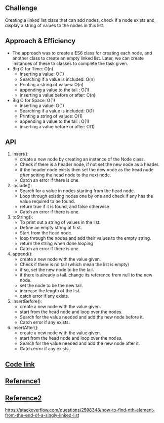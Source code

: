 
## Challenge
Creating a linked list class that can add nodes, check if a node exists and, display a string of values to the nodes in this list.

## Approach & Efficiency
* The approach was to create a ES6 class for creating each node, and another class to create an empty linked list. Later, we can create instances of these to classes to complete the task given.
* Big O for Time: O(n)
  - inserting a value: O(1)
  - Searching if a value is included: O(n)
  - Printing a string of values: O(n)
  - appending a value to the tail : O(1)
  - inserting a value before or after: O(n)
* Big O for Space: O(1)
  - inserting a value: O(1)
  - Searching if a value is included: O(1)
  - Printing a string of values: O(1)
  - appending a value to the tail : O(1)
  - inserting a value before or after: O(1)


## API
1. insert(): 
   - create a new node by creating an instance of the Node class.
   - Check if there is a header node, if not set the new node as a header.
   - if the header node exists then set the new node as the head node *after* setting the head node to the next node.
   - Catch an error if there is one.
2. include():
   - Search for a value in nodes starting from the head node.
   - Loop through existing nodes one by one and check if any has the value required to be found.
   - return true if it is found, and false otherwise
   - Catch an error if there is one.
3. toString():
   - Tp print out a string of values in the list.
   - Define an empty string at first.
   - Start from the head node.
   - loop through the nodes and add their values to the empty string.
   - return the string when done looping
   - Catch an error if there is one.
4. append():
   - create a new node with the value given.
   - Check if there is no tail (which mean the list is empty)
   - if so, set the new node to be the tail.
   - if there is already a tail. change its reference from null to the new node.
   - set the node to be the new tail.
   - increase the length of the list.
   - catch error if any exists.
5. insertBefore():
   - create a new node with the value given.
   - start from the head node and loop over the nodes.
   - Search for the value needed and add the new node before it.
   - Catch error if any exists.
6. insertAfter():
   - create a new node with the value given.
   - start from the head node and loop over the nodes.
   - Search for the value needed and add the new node after it.
   - Catch error if any exists.


## [Code link](./linked-list.js)
## [Reference1](https://daveceddia.com/linked-lists-javascript/)
## [Reference2](https://jarednielsen.com/data-structure-linked-list-javascript/)
https://stackoverflow.com/questions/2598348/how-to-find-nth-element-from-the-end-of-a-singly-linked-list
